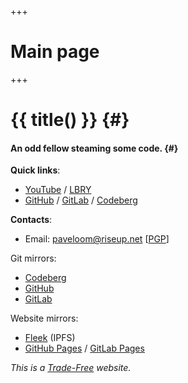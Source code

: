 +++
# Main page
+++

# {{ title() }} {#}
#### An odd fellow steaming some code. {#}

**Quick links**:
- [YouTube](https://youtube.com/Paveloom) / [LBRY](https://odysee.com/@paveloom:e)
- [GitHub](https://github.com/Paveloom) / [GitLab](https://gitlab.com/paveloom) / [Codeberg](https://codeberg.org/paveloom)

**Contacts**:
- Email: [paveloom@riseup.net](mailto:paveloom@riseup.net) [[PGP](pgp.txt)]

Git mirrors:
- [Codeberg](https://codeberg.org/paveloom/pages)
- [GitHub](https://github.com/Paveloom/paveloom.github.io)
- [GitLab](https://gitlab.com/paveloom-g/personal/site)

Website mirrors:
- [Fleek](https://paveloom.on.fleek.co) (IPFS)
- [GitHub Pages](https://paveloom.github.io) / [GitLab Pages](https://paveloom-g.gitlab.io/personal/site)

*This is a [Trade-Free](https://www.trade-free.org/) website.*
